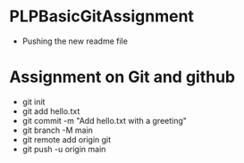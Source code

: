 # PLPBasicGitAssignment
- Pushing the new readme file

# Assignment on Git and github
- git init
- git add hello.txt
- git commit -m "Add hello.txt with a greeting"
- git branch -M main
- git remote add origin git
- git push -u origin main

